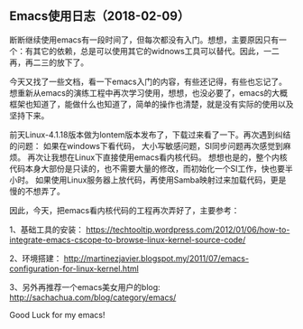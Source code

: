 Emacs使用日志（2018-02-09）
----

断断继续使用emacs有一段时间了，但每次都没有入门。想想，主要原因只有一个：有其它的依赖，总是可以使用其它的widnows工具可以替代。因此，一二再，再二三的放下了。

今天又找了一些文档，看一下emacs入门的内容，有些还记得，有些也忘记了。
想重新从emacs的演练工程中再次学习使用，想想，也没必要了，emacs的大概框架也知道了，能做什么也知道了，简单的操作也清楚，就是没有实际的使用以及坚持下来。

前天Linux-4.1.18版本做为lontem版本发布了，下载过来看了一下。再次遇到纠结的问题：
如果在windows下看代码， 大小写敏感问题，SI同步问题再次感觉到麻烦。
再次让我想在Linux下直接使用emacs看内核代码。
想想也是的，整个内核代码本身大部份是只读的，也不需要大量的修改，而初始化一个SI工作，快也要半小时。
如果使用Linux服务器上放代码，再使用Samba映射过来加载代码，更是慢的不想弄了。

因此，今天，把emacs看内核代码的工程再次弄好了，主要参考：

1、基础工具的安装：
https://techtooltip.wordpress.com/2012/01/06/how-to-integrate-emacs-cscope-to-browse-linux-kernel-source-code/

2、环境搭建：
http://martinezjavier.blogspot.my/2011/07/emacs-configuration-for-linux-kernel.html

3、另外再推荐一个emacs美女用户的blog:
http://sachachua.com/blog/category/emacs/

Good Luck for my emacs!
